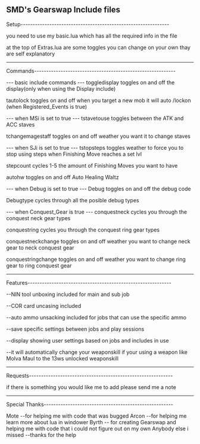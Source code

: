 SMD's Gearswap Include files
-------------------------------------------------------------------
Setup--------------------------------------------------------------

you need to use my basic.lua which has all the required info in the file

at the top of Extras.lua are some toggles you can change on your own thay are self explanatory

-------------------------------------------------------------------
Commands-----------------------------------------------------------

--- basic include commands ---
toggledisplay toggles on and off the display(only when using the Display include)

tautolock toggles on and off when you target a new mob it will auto /lockon (when Registered_Events is true)

--- when MSi is set to true ---
tstavetouse toggles between the ATK and ACC staves

tchangemagestaff toggles on and off weather you want it to change staves

--- when SJi is set to true ---
tstopsteps toggles weather to force you to stop using steps when Finishing Move reaches a set lvl

stepcount cycles 1-5 the amount of Finishing Moves you want to have

autohw toggles on and off Auto Healing Waltz 

--- when Debug is set to true ---
Debug toggles on and off the debug code

Debugtype cycles through all the posible debug types

--- when Conquest_Gear is true ---
conquestneck cycles you through the conquest neck gear types

conquestring cycles you through the conquest ring gear types

conquestneckchange toggles on and off weather you want to change neck gear to neck conquest gear

conquestringchange toggles on and off weather you want to change ring gear to ring conquest gear

--------------------------------------------------------------------
Features------------------------------------------------------------

--NIN tool unboxing included for main and sub job

--COR card uncasing included

--auto ammo unsacking included for jobs that can use the specific ammo

--save specific settings between jobs and play sessions

--display showing user settings based on jobs and includes in use

--it will automatically change your weaponskill if your using a weapon like Molva Maul to the 13ws unlocked weaponskill

--------------------------------------------------------------------
Requests------------------------------------------------------------

if there is something you would like me to add please send me a note

--------------------------------------------------------------------
Special Thanks------------------------------------------------------

Mote --for helping me with code that was bugged
Arcon --for helping me learn more about lua in windower
Byrth -- for creating Gearswap and helping me with code that i could not figure out on my own
Anybody else i missed --thanks for the help
